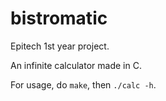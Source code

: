 # bistromatic
Epitech 1st year project.

An infinite calculator made in C.

For usage, do `make`, then `./calc -h`.
